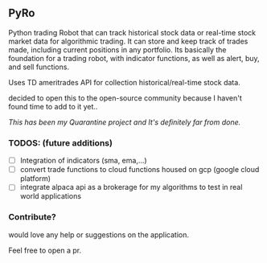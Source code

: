 ## PyRo
Python trading Robot that can track historical stock data or real-time stock market data for algorithmic trading. It can store and keep track of trades made, including
current positions in any portfolio. Its basically the foundation for a trading robot, with indicator functions, as well as alert, buy, and sell functions.

Uses TD ameritrades API for collection historical/real-time stock data.

decided to open this to the open-source community because I haven't found time to add to it yet..

*This has been my Quarantine project and It's definitely far from done.*

### TODOS: (future additions)
- [ ] Integration of indicators (sma, ema,...)
- [ ] convert trade functions to cloud functions housed on gcp (google cloud platform)
- [ ] integrate alpaca api as a brokerage for my algorithms to test in real world applications

### Contribute?
would love any help or suggestions on the application.

Feel free to open a pr.
